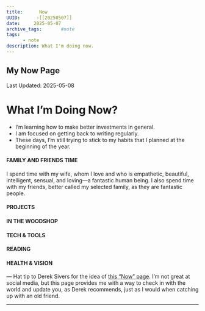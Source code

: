 ```yaml
---
title:      Now
UUID:      ›[[20250507]] 
date:     2025-05-07
archive_tags:       #note 
tags:       
      - note
description: What I'm doing now.
---
```

## My Now Page
Last Updated: 2025-05-08
# What I’m Doing Now?

* I’m learning how to make better investments in general.
* I am focused on getting back to writing regularly.
* These days, I’m still trying to stick to my habits that I planned at the beginning of the year. 

#### FAMILY AND FRIENDS TIME
I spend time with my wife, whom I love and who is empathetic, beautiful, intelligent, sensual, and loving—a fantastic human being.
I also spend time with my friends, better called my selected family, as they are fantastic people.

#### PROJECTS

#### IN THE WOODSHOP

#### TECH & TOOLS

#### READING

#### HEALTH & VISION

—
Hat tip to Derek Sivers for the idea of [this “Now” page](￼). I’m not great at social media, but this page provides me with a way to check in with the world and update you, as Derek recommends, just as I would when catching up with an old friend.


----------------------------------
<!--
## Tags:


## See Also


-->

